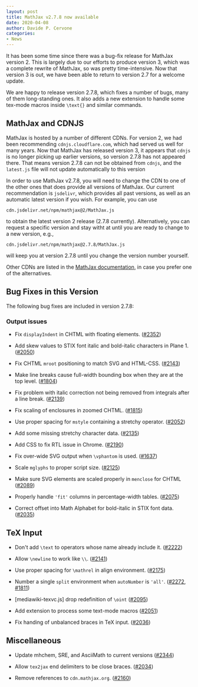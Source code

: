 ```yaml
---
layout: post
title: MathJax v2.7.8 now available
date: 2020-04-08
author: Davide P. Cervone
categories:
- News
---
```


It has been some time since there was a bug-fix release for MathJax version 2.  This is largely due to our efforts to produce version 3, which was a complete rewrite of MathJax, so was pretty time-intensive.  Now that version 3 is out, we have been able to return to version 2.7 for a welcome update.

We are happy to release version 2.7.8, which fixes a number of bugs, many of them long-standing ones.  It also adds a new extension to handle some tex-mode macros inside `\text{}` and similar commands.

## MathJax and CDNJS

MathJax is hosted by a number of different CDNs.  For version 2, we had been recommending `cdnjs.cloudflare.com`, which had served us well for many years.  Now that MathJax has released version 3, it appears that `cdnjs` is no longer picking up earlier versions, so version 2.7.8 has not appeared there.  That means version 2.7.8 can not be obtained from `cdnjs`, and the `latest.js` file will not update automatically to this version

In order to use MathJax v2.7.8, you will need to change the CDN to one of the other ones that does provide all versions of MathJax.  Our current recommendation is `jsdelivr`, which provides all past versions, as well as an automatic latest version if you wish.  For example, you can use

    cdn.jsdelivr.net/npm/mathjax@2/MathJax.js

to obtain the latest version 2 release (2.7.8 currently).  Alternatively, you can request a specific version and stay witht at until you are ready to change to a new version, e.g.,

    cdn.jsdelivr.net/npm/mathjax@2.7.8/MathJax.js

will keep you at version 2.7.8 until you change the version number yourself.

Other CDNs are listed in the [MathJax documentation](http://docs.mathjax.org/en/latest/web/start.html#using-mathjax-from-a-content-delivery-network-cdn), in case you prefer one of the alternatives.

## Bug Fixes in this Version

The following bug fixes are included in version 2.7.8:

### Output issues

* Fix `displayIndent` in CHTML with floating elements. ([#2352](https://github.com/mathjax/MathJax/issues/2352))

* Add skew values to STIX font italic and bold-italic characters in Plane 1. ([#2050](https://github.com/mathjax/MathJax/issues/2050)) 

* Fix CHTML `mroot` positioning to match SVG and HTML-CSS. ([#2143](https://github.com/mathjax/MathJax/issues/2143))

* Make line breaks cause full-width bounding box when they are at the top level. ([#1804](https://github.com/mathjax/MathJax/issues/1804))

* Fix problem with italic correction not being removed from integrals after a line break. ([#2139](https://github.com/mathjax/MathJax/issues/2139))

* Fix scaling of enclosures in zoomed CHTML. ([#1815](https://github.com/mathjax/MathJax/issues/1815))

* Use proper spacing for `mstyle` containing a stretchy operator. ([#2052](https://github.com/mathjax/MathJax/issues/2052))

* Add some missing stretchy character data. ([#2135](https://github.com/mathjax/MathJax/issues/2135))

* Add CSS to fix RTL issue in Chrome. ([#2190](https://github.com/mathjax/MathJax/issues/2190))

* Fix over-wide SVG output when `\vphantom` is used. ([#1637](https://github.com/mathjax/MathJax/issues/1637))

* Scale `mglyphs` to proper script size. ([#2125](https://github.com/mathjax/MathJax/issues/#2125)) 

* Make sure SVG elements are scaled properly in `menclose` for CHTML ([#2089](https://github.com/mathjax/MathJax/issues/2089)) 

* Properly handle `'fit'` columns in percentage-width tables. ([#2075](https://github.com/mathjax/MathJax/issues/2075))

* Correct offset into Math Alphabet for bold-italic in STIX font data. ([#2035](https://github.com/mathjax/MathJax/issues/2035))


## TeX Input

* Don't add `\text` to operators whose name already include it. ([#2222](https://github.com/mathjax/MathJax/issues/2222))

* Allow `\newline` to work like `\\`. ([#2141](https://github.com/mathjax/MathJax/issues/2141))

* Use proper spacing for `\mathrel` in align environment. ([#2175](2175))

* Number a single `split` environment when `autoNumber` is `'all'`.  ([#2272](https://github.com/mathjax/MathJax/issues/2272), [#1811](https://github.com/mathjax/MathJax/issues/1811))

* [mediawiki-texvc.js] drop redefinition of `\oint` ([#2095](https://github.com/mathjax/MathJax/issues/2095))
 
* Add extension to process some text-mode macros ([#2051](https://github.com/mathjax/MathJax/issues/2051))

* Fix handing of unbalanced braces in TeX input. ([#2036](https://github.com/mathjax/MathJax/issues/2036))


## Miscellaneous

* Update mhchem, SRE, and AsciiMath to current versions ([#2344](https://github.com/mathjax/MathJax/issues/2344))

* Allow `tex2jax` end delimiters to be close braces. ([#2034](https://github.com/mathjax/MathJax/issues/2034))

* Remove references to `cdn.mathjax.org`. ([#2160](https://github.com/mathjax/MathJax/issues/2160))


